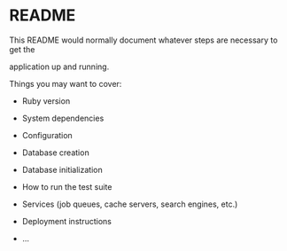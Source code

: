 # README

This README would normally document whatever steps are necessary to get the                       

application up and running.          

Things you may want to cover:                                                                          
                                  
* Ruby version                    
      
* System dependencies                                                      
                                
* Configuration               
      
* Database creation        
    
* Database initialization        

* How to run the test suite

* Services (job queues, cache servers, search engines, etc.)

* Deployment instructions
  
* ...
